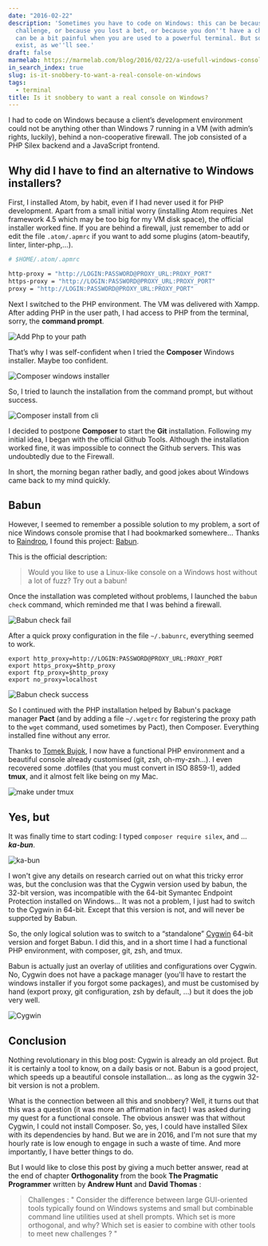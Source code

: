 ```yaml
---
date: "2016-02-22"
description: 'Sometimes you have to code on Windows: this can be because of a personal
  challenge, or because you lost a bet, or because you don''t have a choice. And it
  can be a bit painful when you are used to a powerful terminal. But some good solutions
  exist, as we''ll see.'
draft: false
marmelab: https://marmelab.com/blog/2016/02/22/a-usefull-windows-console.html
in_search_index: true
slug: is-it-snobbery-to-want-a-real-console-on-windows
tags:
  - terminal
title: Is it snobbery to want a real console on Windows?
---
```


I had to code on Windows because a client’s development environment could not be anything other than Windows 7 running in a VM (with admin’s rights, luckily), behind a non-cooperative firewall. The job consisted of a PHP Silex backend and a JavaScript frontend.

## Why did I have to find an alternative to Windows installers?

First, I installed Atom, by habit, even if I had never used it for PHP development.
Apart from a small initial worry (installing Atom requires .Net framework 4.5 which may be too big for my VM disk space), the official installer worked fine.
If you are behind a firewall, just remember to add or edit the file `.atom/.apmrc` if you want to add some plugins (atom-beautify, linter, linter-php,…).

``` sh
# $HOME/.atom/.apmrc

http-proxy = "http://LOGIN:PASSWORD@PROXY_URL:PROXY_PORT"
https-proxy = "http://LOGIN:PASSWORD@PROXY_URL:PROXY_PORT"
proxy = "http://LOGIN:PASSWORD@PROXY_URL:PROXY_PORT"
```

Next I switched to the PHP environment. The VM was delivered with Xampp. After adding PHP in the user path, I had access to PHP from the terminal, sorry, the **command prompt**.

![Add Php to your path](/images/blog/win_console_php_path.png)

That’s why I was self-confident when I tried the **Composer** Windows installer. Maybe too confident.

![Composer windows installer](/images/blog/win_console_error_composer_exe.png)

So, I tried to launch the installation from the command prompt, but without success.

![Composer install from cli](/images/blog/win_console_error_composer_cmd.png)

I decided to postpone **Composer**  to start the **Git** installation. Following my initial idea, I began with the official Github Tools. Although the installation worked fine, it was impossible to connect the Github servers. This was undoubtedly due to the Firewall.

In short, the morning began rather badly, and good jokes about Windows came back to my mind quickly.

## Babun

However, I seemed to remember a possible solution to my problem, a sort of nice Windows console promise that I had bookmarked somewhere… Thanks to [Raindrop](https://raindrop.io), I found this project: [Babun](http://babun.github.io/).

This is the official description:

> Would you like to use a Linux-like console on a Windows host without a lot of fuzz? Try out a babun!

Once the installation was completed without problems, I launched the `babun check` command, which reminded me that I was behind a firewall.

![Babun check fail](/images/blog/win_console_babun_check.png)

After a quick proxy configuration in the file `~/.babunrc`, everything seemed to work.

```
export http_proxy=http://LOGIN:PASSWORD@PROXY_URL:PROXY_PORT
export https_proxy=$http_proxy
export ftp_proxy=$http_proxy
export no_proxy=localhost
```

![Babun check success](/images/blog/win_console_babun_check_proxy.png)

So I continued with the PHP installation helped by Babun's package manager **Pact** (and by adding a file `~/.wgetrc` for registering the proxy path to the `wget` command, used sometimes by Pact), then Composer. Everything installed fine without any error.

Thanks to [Tomek Bujok](https://twitter.com/tombujok), I now have a functional PHP environment and a beautiful console already customised (git, zsh, oh-my-zsh…). I even recovered some .dotfiles (that you must convert in ISO 8859-1), added **tmux**, and it almost felt like being on my Mac.

 ![make under tmux](/images/blog/win_console_tmux_make.png)

## Yes, but

It was finally time to start coding: I typed `composer require silex`, and … ***ka-bun***.

 ![ka-bun](/images/blog/win_console_badabun.png)

I won't give any details on research carried out on what this tricky error was, but the conclusion was that the Cygwin version used by babun, the 32-bit version, was incompatible with the 64-bit Symantec Endpoint Protection installed on Windows...
It was not a problem, I just had to switch to the Cygwin in 64-bit. Except that this version is not, and will never be supported by Babun.

So, the only logical solution was to switch to a “standalone” [Cygwin](https://www.cygwin.com/) 64-bit version and forget Babun.
I did this, and in a short time I had a functional PHP environment, with composer, git, zsh, and tmux.

Babun is actually just an overlay of utilities and configurations over Cygwin. No, Cygwin does not have a package manager (you'll have to restart the windows installer if you forgot some packages), and must be customised by hand (export proxy, git configuration, zsh by default, …) but it does the job very well.

![Cygwin](/images/blog/win_console_cygwin.png)

## Conclusion

Nothing revolutionary in this blog post: Cygwin is already an old project. But it is certainly a tool to know, on a daily basis or not. Babun is a good project, which speeds up a beautiful console installation… as long as the cygwin 32-bit version is not a problem.

What is the connection between all this and snobbery?  Well, it turns out that this was a question (it was more an affirmation in fact) I was asked during my quest for a functional console.
The obvious answer was that without Cygwin, I could not install Composer. So, yes, I could have installed Silex with its dependencies by hand. But we are in 2016, and I'm not sure that my hourly rate is low enough to engage in such a waste of time. And more importantly, I have better things to do.

But I would like to close this post by giving a much better answer, read at the end of chapter **Orthogonality** from the book **The Pragmatic Programmer** written by **Andrew Hunt** and **David Thomas** :

   > Challenges : " Consider the difference between large GUI-oriented tools typically found on Windows systems and small but combinable command line utilities used at shell prompts. Which set is more orthogonal, and why? Which set is easier to combine with other tools to meet new challenges ? "
